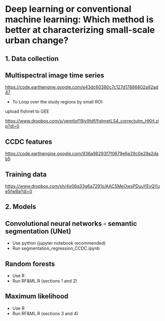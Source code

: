 # Deep learning or conventional machine learning: Which method is better at characterizing small-scale urban change?

## 1. Data collection

## Multispectral image time series
https://code.earthengine.google.com/e43dc60380c7c127d17886802a92ad47

- To Loop over the study regions by small ROI:

upload fishnet to GEE

https://www.dropbox.com/s/yemtlof19iv9tdf/fishnetLS4_correctutm_HKH.zip?dl=0


## CCDC features
https://code.earthengine.google.com/936a98293f7f0679e6e29c0e29a2dab5


## Training data
https://www.dropbox.com/sh/4x06q33g6a7291s/AAC5MeOwsPDuuYEvQYue5fwBa?dl=0

## 2. Models
## Convolutional neural networks - semantic segmentation (UNet)
- Use python (jupyter notebook recommended)
- Run segmentation_regression_CCDC.ipynb

## Random forests
- Use R
- Run RF&ML.R (sections 1 and 2)

## Maximum likelihood
- Use R
- Run RF&ML.R (sections 3 and 4)



